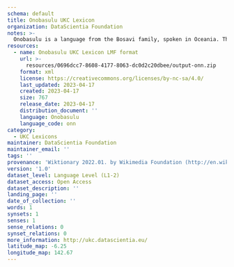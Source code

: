 ```yaml
---
schema: default
title: Onobasulu UKC Lexicon
organization: DataScientia Foundation
notes: >-
  Onobasulu is a language from the Bosavi family, spoken in Oceania. The UKC Lexicon of Onobasulu is represented as a lexico-semantic network. It consists of words, word senses, synsets, as well as sense-level and synset-level relationships.
resources:
  - name: Onobasulu UKC Lexicon LMF format
    url: >-
      resources/0696dcc7-8608-4177-8063-dc0d2c20dbee/output-onn.zip
    format: xml
    license: https://creativecommons.org/licenses/by-nc-sa/4.0/
    last_updated: 2023-04-17
    created: 2023-04-17
    size: 767
    release_date: 2023-04-17
    distribution_document: ''
    language: Onobasulu
    language_code: onn
category:
  - UKC Lexicons
maintainer: DataScientia Foundation
maintainer_email: ''
tags: ''
provenance: 'Wiktionary 2022.01. by Wikimedia Foundation (http://en.wiktionary.org); Princeton WordNet 2.1 by Princeton University (https://wordnet.princeton.edu)'
version: '1.0'
dataset_level: Language Level (L1-2)
dataset_access: Open Access
dataset_description: ''
landing_page: ''
date_of_collection: ''
words: 1
synsets: 1
senses: 1
sense_relations: 0
synset_relations: 0
more_information: http://ukc.datascientia.eu/
latitude_map: -6.25
longitude_map: 142.67
---
```

